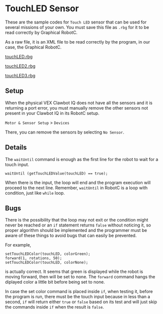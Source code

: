 # TouchLED Sensor
These are the sample codes for `Touch LED` sensor that can be used for
several missions of your own. You must save this file as `.rbg` for
it to be read correctly by Graphical RobotC. 

As a raw file, it is
an XML file to be read correctly by the program, in our case,
the Graphical RobotC.

[touchLED.rbg](https://raw.githubusercontent.com/xdvrx1/ROBOTC/master/graphical/touchLED/touchLED.rbg)

[touchLED2.rbg](https://raw.githubusercontent.com/xdvrx1/ROBOTC/master/graphical/touchLED/touchLED2.rbg)

[touchLED3.rbg](https://raw.githubusercontent.com/xdvrx1/ROBOTC/master/graphical/touchLED/touchLED3.rbg)

## Setup
When the physical VEX Clawbot IQ does not have all the sensors
and it is returning a port error,
you must manually remove the other sensors not present in your
Clawbot IQ in its RobotC setup.

`Motor & Sensor Setup` > `Devices`

There, you can remove the sensors by selecting `No Sensor`.

## Details
The `waitUntil` command is enough as the first line for the robot
to wait for a touch input.

`waitUntil (getTouchLEDValue(touchLED) == true);`

When there is the input, the loop will end and the program
execution will proceed to the next line. Remember, `waitUntil`
in RobotC is a loop with condition, just like `while` loop.

## Bugs
There is the possibility that the loop may not exit or
the condition might never be reached
or an `if` statement returns `false` without noticing it,
so proper algorithm should be implemented and the 
programmer must be aware of these things to avoid bugs
that can easily be prevented.

For example,

```
setTouchLEDColor(touchLED, colorGreen);
forward(1, rotations, 50);
setTouchLEDColor(touchLED, colorNone);
```

is actually correct. It seems that green is displayed
while the robot is moving forward, then will be set
to none. The `forward` command hangs the diplayed color a little
bit before being set to none. 

In case the set color command is placed
inside `if`, when testing it, before the program is run,
there must be the touch input because in less than
a second, `if` will return either `true` or `false`
based on its test and
will just skip the commands inside `if` when
the result is `false`.
